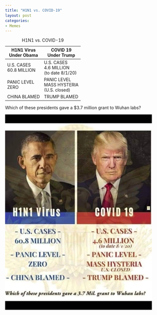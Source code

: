 ```yaml
---
title: "H1N1 vs. COVID-19"
layout: post
categories:
- Memes
---
```


<table class="table">
<caption>H1N1 vs. COVID-19</caption>
<thead>
<tr>
<th>H1N1 Virus<br>Under Obama</th>
<th>COVID 19<br>Under Trump</th>
</tr>
</thead>
<tbody>
<tr>
<td>U.S. CASES<br>60.8 MILLION</td>
<td>U.S. CASES<br>4.6 MILLION<br>(to date 8/1/20)</td>
</tr>
<tr>
<td>PANIC LEVEL<br>ZERO</td>
<td>PANIC LEVEL<br>MASS HYSTERIA<br>(U.S. closed)</td>
</tr>
<tr>
<td>CHINA BLAMED</td>
<td>TRUMP BLAMED</td>
</tr>
</tbody>
</table>

Which of these presidents gave a $3.7 million grant to Wuhan labs?

![H1N1 vs. COVID-19](/assets/img/2020/09/harris-01.jpg "H1N1 vs. COVID-19")
